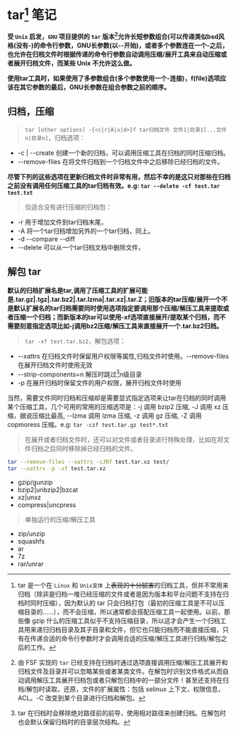 <link href="../css/style.css" rel="stylesheet" type="text/css" />


# tar[^tar] 笔记

**受 `Unix` 启发，`GNU` 项目提供的 `tar` 版本[^version]允许长短参数组合(可以传递类似bsd风格(没有-)的命令行参数，GNU长参数(以--开始)，或者多个参数连在一个-之后，也允许在归档文件时根据传递的命令行参数自动调用压缩/展开工具来自动压缩或者展开归档文件，而某些 Unix 不允许这么做。**

**使用tar工具时，如果使用了多参数组合(多个参数使用一个-连接)，f(file)选项应该在其它参数的最后，GNU长参数在组合参数之前的顺序。**

## 归档，压缩

> `tar [other options] -{<c|r|A|x|d>}f tar归档文件 文件1|目录1[...文件n|目录n]`，归档选项：

+ -c | --create 创建一个新的归档，可以调用压缩工具在归档的同时压缩归档。
+ --remove-files 在将文件归档到一个归档文件中之后移除已经归档的文件。

**尽管下列的这些选项在更新归档文件时非常有用，然后不幸的是这只对那些在归档之前没有调用任何压缩工具的tar归档有效。e.g: `tar --delete -cf test.tar test.txt`**

> 仅适合没有进行压缩的归档包：

+ -r 用于增加文件到tar归档末尾，
+ -A 将一个tar归档增加另外的一个tar归档，同上。
+ -d --compare --diff
+ --delete 可以从一个tar归档文档中删除文件，

## 解包 tar
 
**默认的归档扩展名是tar,调用了压缩工具的扩展可能是.tar.gz|.tgz|.tar.bz2|.tar.lzma|.tar.xz|.tar.Z；旧版本的tar压缩/展开一个不是默认扩展名的tar归档需要同时使用选项指定要调用那个压缩/解压工具来提取或者压缩一个归档；而新版本的tar可以使用-xf选项直接展开/提取某个归档，而不需要刻意指定选项比如-j调用bz2压缩/解压工具来直接展开一个.tar.bz2归档。**

>  `tar -xf test.tar.bz2`，解包选项：

+ --xattrs 在归档文件时保留用户权限等属性,归档文件时使用。--remove-files在展开归档文件时使用无效
+ --strip-components=n 解压时跳过[^strip]n级目录
+ -p 在展开归档时保留文件的用户权限，展开归档文件时使用

[^strip]: tar 在归档时会移除绝对路径前的前导，使用相对路径来创建归档。在解包时也会默认保留归档时的目录层次结构。

当然，需要文件同时归档和压缩却是需要显式指定选项来让tar在归档的同时调用某个压缩工具，几个可用的常用的压缩选项是：-j 调用 bzip2 压缩, -J 调用 xz 压缩，据说压缩比最高, --lzma 调用 lzma 压缩, -z 调用 gz 压缩, -Z 调用 copmoress 压缩。e.g: `tar -czf test.tar.gz test*.txt`

> 在展开或者归档文件时，还可以对文件或者目录进行特殊处理，比如在将文件归档之后同时移除掉已经归档的文件。

```Bash
tar --remove-files --xattrs -cJRf test.tar.xz test/
tar --xattrs -p -xf test.tar.xz
```

+ gzip/gunzip
+ bzip2|unbzip2|bzcat
+ xz|unxz
+ compress|uncpress

> 单独运行的压缩/解压工具

+ zip/unzip
+ squashfs
+ ar
+ 7z
+ rar/unrar


[^tar]: tar 是一个在 `Linux` 和 `Unix变体` 上~~表现的十分腻害~~的归档工具，但并不常用来归档（除非是归档一堆已经压缩的文件或者是因为版本和平台问题不支持在归档时同时压缩），因为默认的 tar 只会归档打包（最初的压缩工具是不可以压缩目录的……），而不会压缩，所以通常都会搭配压缩工具一起使用。以前，那些像 gzip 什么的压缩工具似乎不支持压缩目录，所以这才会产生一个归档工具用来递归归档目录及其子目录和文件，但它也只能归档而不能直接压缩，只有在传递合适的命令行参数时才会调用合适的压缩/解压工具进行归档/解包之后的工作。

[^version]: 由 FSF 实现的 `tar` 已经支持在归档时通过选项直接调用压缩/解压工具展开和归档文件及目录并可以忽略某些或者某类文件。在解包时识别文件格式从而自动调用解压工具展开归档包或者只解包归档中的一部分文件！甚至还支持在归档/解包时读取，还原，文件的扩展属性：包括 selinux 上下文，权限信息，ACL。-C 改变到某个目录进行归档和解包。
